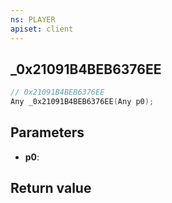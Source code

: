 ```yaml
---
ns: PLAYER
apiset: client
---
```

## _0x21091B4BEB6376EE

```c
// 0x21091B4BEB6376EE
Any _0x21091B4BEB6376EE(Any p0);
```


## Parameters
* **p0**:

## Return value